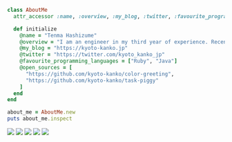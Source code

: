 ```ruby
class AboutMe
  attr_accessor :name, :overview, :my_blog, :twitter, :favourite_programming_languages, :open_sources

  def initialize
    @name = "Tenma Hashizume"
    @overview = "I am an engineer in my third year of experience. Recently, I have been studying AWS."
    @my_blog = "https://kyoto-kanko.jp"
    @twitter = "https://twitter.com/kyoto_kanko_jp"
    @favourite_programming_languages = ["Ruby", "Java"]
    @open_sources = [
      "https://github.com/kyoto-kanko/color-greeting",
      "https://github.com/kyoto-kanko/task-piggy"
    ]
  end
end

about_me = AboutMe.new
puts about_me.inspect
```

![](http://github-profile-summary-cards.vercel.app/api/cards/profile-details?username=kyoto-kanko&theme=buefy)
![](http://github-profile-summary-cards.vercel.app/api/cards/repos-per-language?username=kyoto-kanko&theme=buefy)
![](http://github-profile-summary-cards.vercel.app/api/cards/most-commit-language?username=kyoto-kanko&theme=buefy)
![](http://github-profile-summary-cards.vercel.app/api/cards/stats?username=kyoto-kanko&theme=buefy)
![](http://github-profile-summary-cards.vercel.app/api/cards/productive-time?username=kyoto-kanko&theme=buefy&utcOffset=8)
